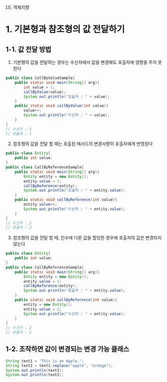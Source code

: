 10. 객체지향

# 1. 기본형과 참조형의 값 전달하기

## 1-1. 값 전달 방법

1. 기본형의 값을 전달하는 경우는 수신자에서 값을 변경해도 호출자에 영향을 주지 못한다
```java
public class CallByValueSample{
    public static void main(String[] arg){
        int value = 1;
        callByValue(value);
        System.out.println("호출자 : " + value);
    }
    public static void callByValue(int value){
        value++;
        System.out.println("수신자 : " + value);
    }
}
// 수신자 : 2
// 호출자 : 1
```
2. 참조형의 값을 전달 할 때는 호출된 메서드의 변경사항이 호출자에게 반영된다
```java
public class Entity{
    public int value;
}
public class CallByReferenceSample{
    public static void main(String[] arg){
        Entity entity = new Entity();
        entity.value = 1;
        callByReference(entity);
        System.out.println("호출자 : " + entity.value);
    }
    public static void callByReference(int value){
        entity.value++;
        System.out.println("수신자 : " + entity.value);
    }
}
// 수신자 : 2
// 호출자 : 2
```
3. 참조형의 값을 전달 할 때, 인수에 다른 값을 할당한 경우에 호출자의 값은 변경되지 않는다
```java
public class Entity{
    public int value;
}
public class CallByReferenceSample{
    public static void main(String[] arg){
        Entity entity = new Entity();
        entity.value = 1;
        callByReference(entity);
        System.out.println("호출자 : " + entity.value);
    }
    public static void callByReference(int value){
        entity = new Entity();
        entity.value = 2;
        System.out.println("수신자 : " + entity.value);
    }
}
// 수신자 : 2
// 호출자 : 1
```

## 1-2. 조작하면 값이 변경되는 변경 가능 클래스

```java
String text1 = "This is an Apple.";
String text2 = text1.replace("apple", "orange");
System.out.println(text1);
System.out.println(text2);
```
